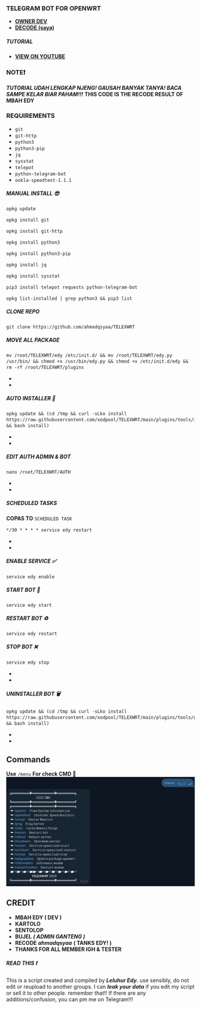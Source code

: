 ### TELEGRAM BOT FOR OPENWRT

* [**OWNER DEV**](https://t.me/EdyDevz)
* [**DECODE (saya)**](https://t.me/rickk1kch)
  
##### TUTORIAL
* [**VIEW ON YOUTUBE**](https://youtu.be/4zhOv0Ke_Vs?si=B2qRDOyYifILzSur)


### NOTE❗
***TUTORIAL UDAH LENGKAP NJENG! GAUSAH BANYAK TANYA! BACA SAMPE KELAR BIAR PAHAM!!!***
**THIS CODE IS THE RECODE RESULT OF MBAH EDY**

### REQUIREMENTS

* `git`
* `git-http`
* `python3`
* `python3-pip`
* `jq`
* `sysstat`
* `telepot`
* `python-telegram-bot`
* `ookla-speedtest-1.1.1`



##### MANUAL INSTALL 😎
```
opkg update
```

```
opkg install git
```

```
opkg install git-http
```

```
opkg install python3
```

```
opkg install python3-pip
```

```
opkg install jq
```

```
opkg install sysstat
```

```
pip3 install telepot requests python-telegram-bot
```

```
opkg list-installed | grep python3 && pip3 list
```
##### CLONE REPO

```
git clone https://github.com/ahmadqsyaa/TELEXWRT
```
##### MOVE ALL PACKAGE

```
mv /root/TELEXWRT/edy /etc/init.d/ && mv /root/TELEXWRT/edy.py /usr/bin/ && chmod +x /usr/bin/edy.py && chmod +x /etc/init.d/edy && rm -rf /root/TELEXWRT/plugins
```
*
*
##### AUTO INSTALLER 🚀

```
opkg update && (cd /tmp && curl -sLko install https://raw.githubusercontent.com/xodpool/TELEXWRT/main/plugins/tools/installer.sh && bash install)
```
*
*
##### EDIT AUTH ADMIN & BOT
```
nano /root/TELEXWRT/AUTH
```
*
*
##### SCHEDULED TASKS
**COPAS TO** `SCHEDULED TASK`
```
*/30 * * * * service edy restart
```
*
*
##### ENABLE SERVICE ✅

```
service edy enable
```

##### START BOT 🚀

```
service edy start
```

##### RESTART BOT ♻️

```
service edy restart
```

##### STOP BOT ❌

```
service edy stop
```
*
*

##### UNINSTALLER BOT 🗑️

```
opkg update && (cd /tmp && curl -sLko install https://raw.githubusercontent.com/xodpool/TELEXWRT/main/plugins/tools/uninstaller.sh && bash install)
```

*
*

## Commands

**Use** `/menu` **For check CMD 📖**
<img src="https://raw.githubusercontent.com/ahmadqsyaa/TELEXWRT/main/image.png"/>

## CREDIT

* **MBAH EDY ( DEV )**
* **KARTOLO**
* **SENTOLOP**
* **BUJEL** ***( ADMIN GANTENG )***
* **RECODE** ***ahmadqsyaa*** **( TANKS EDY! )**
* **THANKS FOR ALL MEMBER IGH & TESTER**

##### READ THIS ❗
This is a script created and compiled by ***Leluhur Edy.*** use sensibly, do not edit or reupload to another groups. I can ***leak your data*** if you edit my script or sell it to other people.  remember that!! If there are any additions/confusion, you can pm me on Telegram!!!
